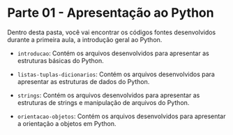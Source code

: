 # Parte 01 - Apresentação ao Python

Dentro desta pasta, você vai encontrar os códigos fontes desenvolvidos durante a primeira aula, a introdução geral ao Python.

- `introducao`: Contém os arquivos desenvolvidos para apresentar as estruturas básicas do Python.

- `listas-tuplas-dicionarios`: Contém os arquivos desenvolvidos para apresentar as estruturas de dados do Python.

- `strings`: Contém os arquivos desenvolvidos para apresentar as estruturas de strings e manipulação de arquivos do Python.

- `orientacao-objetos`: Contém os arquivos desenvolvidos para apresentar a orientação a objetos em Python.